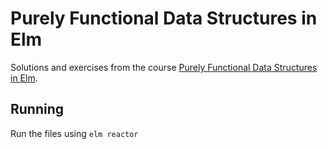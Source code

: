# Purely Functional Data Structures in Elm

Solutions and exercises from the course [Purely Functional Data
Structures in
Elm](https://www.classes.cs.uchicago.edu/archive/2017/spring/22300-1/schedule.html).

## Running

Run the files using `elm reactor`
